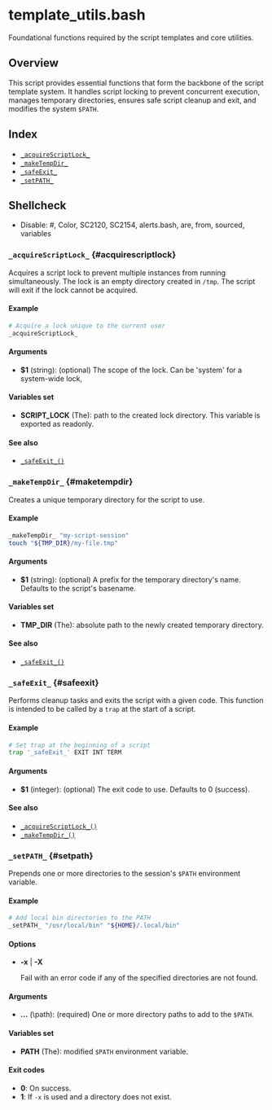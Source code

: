 # template_utils.bash

Foundational functions required by the script templates and core utilities.

## Overview

This script provides essential functions that form the backbone of the script
template system. It handles script locking to prevent concurrent execution,
manages temporary directories, ensures safe script cleanup and exit, and
modifies the system `$PATH`.

## Index

* [`_acquireScriptLock_`](#acquirescriptlock)
* [`_makeTempDir_`](#maketempdir)
* [`_safeExit_`](#safeexit)
* [`_setPATH_`](#setpath)

## Shellcheck

- Disable: #, Color, SC2120, SC2154, alerts.bash, are, from, sourced, variables

### `_acquireScriptLock_` {#acquirescriptlock}

Acquires a script lock to prevent multiple instances from running simultaneously.
The lock is an empty directory created in `/tmp`. The script will exit if the lock
cannot be acquired.

#### Example

```bash
# Acquire a lock unique to the current user
_acquireScriptLock_
```

#### Arguments

- **\$1** (string): (optional) The scope of the lock. Can be 'system' for a system-wide lock,

#### Variables set

- **SCRIPT_LOCK** (The): path to the created lock directory. This variable is exported as readonly.

#### See also

- [`_safeExit_()`](#safeexit)

### `_makeTempDir_` {#maketempdir}

Creates a unique temporary directory for the script to use.

#### Example

```bash
_makeTempDir_ "my-script-session"
touch "${TMP_DIR}/my-file.tmp"
```

#### Arguments

- **\$1** (string): (optional) A prefix for the temporary directory's name. Defaults to the script's basename.

#### Variables set

- **TMP_DIR** (The): absolute path to the newly created temporary directory.

#### See also

- [`_safeExit_()`](#safeexit)

### `_safeExit_` {#safeexit}

Performs cleanup tasks and exits the script with a given code.
This function is intended to be called by a `trap` at the start of a script.

#### Example

```bash
# Set trap at the beginning of a script
trap '_safeExit_' EXIT INT TERM
```

#### Arguments

- **\$1** (integer): (optional) The exit code to use. Defaults to 0 (success).

#### See also

- [`_acquireScriptLock_()`](#acquirescriptlock)
- [`_makeTempDir_()`](#maketempdir)

### `_setPATH_` {#setpath}

Prepends one or more directories to the session's `$PATH` environment variable.

#### Example

```bash
# Add local bin directories to the PATH
_setPATH_ "/usr/local/bin" "${HOME}/.local/bin"
```

#### Options

* **-x** | **-X**

  Fail with an error code if any of the specified directories are not found.

#### Arguments

- **...** (\path): (required) One or more directory paths to add to the `$PATH`.

#### Variables set

- **PATH** (The): modified `$PATH` environment variable.

#### Exit codes

- **0**: On success.
- **1**: If `-x` is used and a directory does not exist.
